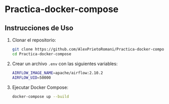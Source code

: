 # Practica-docker-compose
 
## Instrucciones de Uso

1. Clonar el repositorio:
   ```bash
   git clone https://github.com/AlexPrietoRomani/Practica-docker-compose.git
   cd Practica-docker-compose
   ```

2. Crear un archivo `.env` con las siguientes variables:
   ```bash
   AIRFLOW_IMAGE_NAME=apache/airflow:2.10.2
   AIRFLOW_UID=50000
   ```

3. Ejecutar Docker Compose:
   ```bash
   docker-compose up --build
   ```
